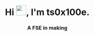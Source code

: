 <h1 align="center">Hi <img width="32px" src="https://raw.githubusercontent.com/MartinHeinz/MartinHeinz/master/wave.gif"/>, I'm ts0x100e. </h1>
<h3 align="center">A FSE in making</h3>

